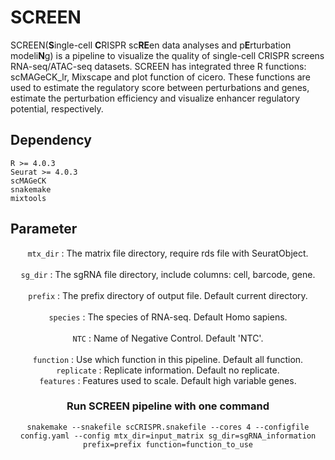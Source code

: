 # SCREEN
SCREEN(<strong>S</strong>ingle-cell <strong>C</strong>RISPR sc<strong>RE</strong>en data analyses and p<strong>E</strong>rturbation modeli<strong>N</strong>g) is a pipeline to visualize the quality of single-cell CRISPR screens RNA-seq/ATAC-seq datasets. SCREEN has integrated three R functions: scMAGeCK_lr, Mixscape and plot function of cicero. These functions are used to estimate the regulatory score between perturbations and genes, estimate the perturbation efficiency and visualize enhancer regulatory potential, respectively.

## Dependency
	R >= 4.0.3
	Seurat >= 4.0.3
	scMAGeCK
	snakemake
	mixtools

## Parameter
<center><code>mtx_dir</code> : The matrix file directory, require rds file with SeuratObject.</center><br>
<center><code>sg_dir</code> : The sgRNA file directory, include columns: cell, barcode, gene.</center><br>
<center><code>prefix</code> : The prefix directory of output file. Default current directory.</center><br>
<center><code>species</code> : The species of RNA-seq. Default Homo sapiens.</center><br>
<center><code>NTC</code> : Name of Negative Control. Default 'NTC'.</center><br>
<center><code>function</code> : Use which function in this pipeline. Default all function.</cencer><br>
<center><code>replicate</code> : Replicate information. Default no replicate.</cencer><br>
<center><code>features</code> : Features used to scale. Default high variable genes.</center>

### Run SCREEN pipeline with one command
	snakemake --snakefile scCRISPR.snakefile --cores 4 --configfile config.yaml --config mtx_dir=input_matrix sg_dir=sgRNA_information prefix=prefix function=function_to_use
